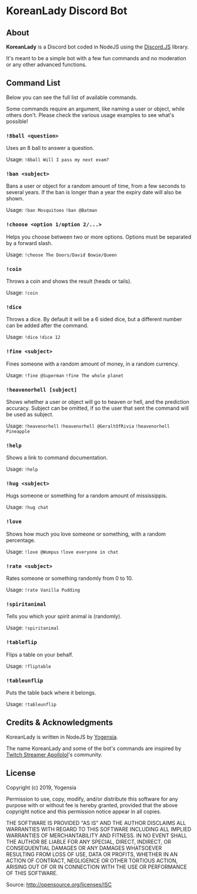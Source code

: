 # KoreanLady Discord Bot

## About

**KoreanLady** is a Discord bot coded in NodeJS using the [Discord.JS](https://discord.js.org/#/) library.

It's meant to be a simple bot with a few fun commands and no moderation or any other advanced functions.

## Command List

Below you can see the full list of available commands.

Some commands require an argument, like naming a user or object, while others don't. Please check the various usage examples to see what's possible!

### `!8ball <question>`

Uses an 8 ball to answer a question.

Usage: `!8ball Will I pass my next exam?`

### `!ban <subject>`

Bans a user or object for a random amount of time, from a few seconds to several years. If the ban is longer than a year the expiry date will also be shown.

Usage: `!ban Mosquitoes` `!ban @Batman`

### `!choose <option 1/option 2/...>`

Helps you choose between two or more options. Options must be separated by a forward slash.

Usage: `!choose The Doors/David Bowie/Queen`

### `!coin`

Throws a coin and shows the result (heads or tails).

Usage: `!coin`

### `!dice`

Throws a dice. By default it will be a 6 sided dice, but a different number can be added after the command.

Usage: `!dice` `!dice 12`

### `!fine <subject>`

Fines someone with a random amount of money, in a random currency.

Usage: `!fine @Superman` `!fine The whole planet`

### `!heavenorhell [subject]`

Shows whether a user or object will go to heaven or hell, and the prediction accuracy. Subject can be omitted, if so the user that sent the command will be used as subject.

Usage: `!heavenorhell` `!heavenorhell @GeraltOfRivia` `!heavenorhell Pineapple`

### `!help`

Shows a link to command documentation.

Usage: `!help`

### `!hug <subject>`

Hugs someone or something for a random amount of mississippis.

Usage: `!hug chat`

### `!love`

Shows how much you love someone or something, with a random percentage.

Usage: `!love @Wumpus` `!love everyone in chat`

### `!rate <subject>`

Rates someone or something randomly from 0 to 10.

Usage: `!rate Vanilla Pudding`

### `!spiritanimal`

Tells you which your spirit animal is (randomly).

Usage: `!spiritanimal`

### `!tableflip`

Flips a table on your behalf.

Usage: `!fliptable`

### `!tableunflip`

Puts the table back where it belongs.

Usage: `!tableunflip`


## Credits & Acknowledgments

KoreanLady is written in NodeJS by [Yogensia](https://www.yogensia.com).

The name KoreanLady and some of the bot's commands are inspired by [Twitch Streamer Apollolol](https://www.twitch.tv/apollolol)'s community.


## License

Copyright (c) 2019, Yogensia

Permission to use, copy, modify, and/or distribute this software for any purpose
with or without fee is hereby granted, provided that the above copyright notice
and this permission notice appear in all copies.

THE SOFTWARE IS PROVIDED "AS IS" AND THE AUTHOR DISCLAIMS ALL WARRANTIES WITH
REGARD TO THIS SOFTWARE INCLUDING ALL IMPLIED WARRANTIES OF MERCHANTABILITY AND
FITNESS. IN NO EVENT SHALL THE AUTHOR BE LIABLE FOR ANY SPECIAL, DIRECT,
INDIRECT, OR CONSEQUENTIAL DAMAGES OR ANY DAMAGES WHATSOEVER RESULTING FROM LOSS
OF USE, DATA OR PROFITS, WHETHER IN AN ACTION OF CONTRACT, NEGLIGENCE OR OTHER
TORTIOUS ACTION, ARISING OUT OF OR IN CONNECTION WITH THE USE OR PERFORMANCE OF
THIS SOFTWARE.

Source: http://opensource.org/licenses/ISC